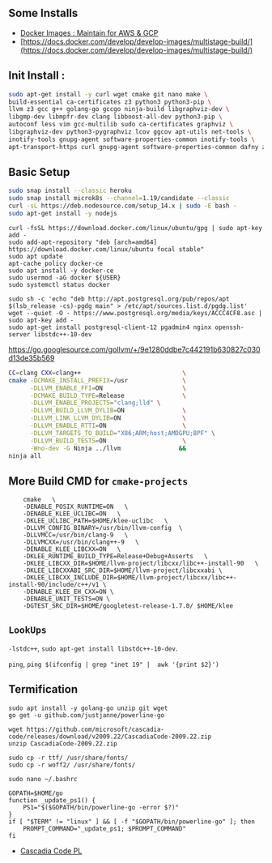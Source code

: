 ## Some Installs

- [Docker Images : Maintain for AWS & GCP](https://hub.docker.com/u/prodrelworks)
- [https://docs.docker.com/develop/develop-images/multistage-build/](https://docs.docker.com/develop/develop-images/multistage-build/)

## Init Install : 

```bash
sudo apt-get install -y curl wget cmake git nano make \
build-essential ca-certificates z3 python3 python3-pip \
llvm z3 gcc g++ golang-go gccgo ninja-build libgraphviz-dev \
libgmp-dev libmpfr-dev clang libboost-all-dev python3-pip \
autoconf less vim gcc-multilib sudo ca-certificates graphviz \
libgraphviz-dev python3-pygraphviz lcov ggcov apt-utils net-tools \
inotify-tools gnupg-agent software-properties-common inotify-tools \
apt-transport-https curl gnupg-agent software-properties-common dafny z3
```
## Basic Setup 

```bash
sudo snap install --classic heroku
sudo snap install microk8s --channel=1.19/candidate --classic
curl -sL https://deb.nodesource.com/setup_14.x | sudo -E bash -
sudo apt-get install -y nodejs
```
```
curl -fsSL https://download.docker.com/linux/ubuntu/gpg | sudo apt-key add -
sudo add-apt-repository "deb [arch=amd64] https://download.docker.com/linux/ubuntu focal stable"
sudo apt update
apt-cache policy docker-ce
sudo apt install -y docker-ce
sudo usermod -aG docker ${USER}
sudo systemctl status docker

sudo sh -c 'echo "deb http://apt.postgresql.org/pub/repos/apt $(lsb_release -cs)-pgdg main" > /etc/apt/sources.list.d/pgdg.list'
wget --quiet -O - https://www.postgresql.org/media/keys/ACCC4CF8.asc | sudo apt-key add -
sudo apt-get install postgresql-client-12 pgadmin4 nginx openssh-server libstdc++-10-dev
```
https://go.googlesource.com/gollvm/+/9e1280ddbe7c442191b630827c030d13de35b569
```bash
CC=clang CXX=clang++                            \
cmake -DCMAKE_INSTALL_PREFIX=/usr               \
      -DLLVM_ENABLE_FFI=ON                      \
      -DCMAKE_BUILD_TYPE=Release                \
      -DLLVM_ENABLE_PROJECTS="clang;lld" \
      -DLLVM_BUILD_LLVM_DYLIB=ON                \
      -DLLVM_LINK_LLVM_DYLIB=ON                 \
      -DLLVM_ENABLE_RTTI=ON                     \
      -DLLVM_TARGETS_TO_BUILD="X86;ARM;host;AMDGPU;BPF" \
      -DLLVM_BUILD_TESTS=ON                     \
      -Wno-dev -G Ninja ../llvm                &&
ninja all
```
## More Build CMD for `cmake-projects`

```
	cmake   \
	-DENABLE_POSIX_RUNTIME=ON   \
	-DENABLE_KLEE_UCLIBC=ON   \
	-DKLEE_UCLIBC_PATH=$HOME/klee-uclibc   \
	-DLLVM_CONFIG_BINARY=/usr/bin/llvm-config  \
	-DLLVMCC=/usr/bin/clang-9   \
	-DLLVMCXX=/usr/bin/clang++-9   \
	-DENABLE_KLEE_LIBCXX=ON   \
	-DKLEE_RUNTIME_BUILD_TYPE=Release+Debug+Asserts   \
	-DKLEE_LIBCXX_DIR=$HOME/llvm-project/libcxx/libc++-install-90   \
	-DKLEE_LIBCXXABI_SRC_DIR=$HOME/llvm-project/libcxxabi \
	-DKLEE_LIBCXX_INCLUDE_DIR=$HOME/llvm-project/libcxx/libc++-install-90/include/c++/v1 \
	-DENABLE_KLEE_EH_CXX=ON \
	-DENABLE_UNIT_TESTS=ON \
	-DGTEST_SRC_DIR=$HOME/googletest-release-1.7.0/ $HOME/klee
```

## `LookUps`

```-lstdc++```, ```sudo apt-get install libstdc++-10-dev```.

```ping```, ```ping $(ifconfig | grep "inet 19" |  awk '{print $2}')```

## Termification 

```
sudo apt install -y golang-go unzip git wget
go get -u github.com/justjanne/powerline-go

wget https://github.com/microsoft/cascadia-code/releases/download/v2009.22/CascadiaCode-2009.22.zip
unzip CascadiaCode-2009.22.zip

sudo cp -r ttf/ /usr/share/fonts/
sudo cp -r woff2/ /usr/share/fonts/

sudo nano ~/.bashrc 

GOPATH=$HOME/go
function _update_ps1() {
    PS1="$($GOPATH/bin/powerline-go -error $?)"
}
if [ "$TERM" != "linux" ] && [ -f "$GOPATH/bin/powerline-go" ]; then
    PROMPT_COMMAND="_update_ps1; $PROMPT_COMMAND"
fi
```

* [Cascadia Code PL](https://github.com/microsoft/cascadia-code/releases?WT.mc_id=-blog-scottha)
